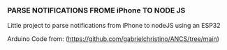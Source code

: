 ### PARSE NOTIFICATIONS FROME iPhone TO NODE JS


Little project to parse notifications from iPhone to nodeJS using an ESP32

Arduino Code from: (https://github.com/gabrielchristino/ANCS/tree/main)
